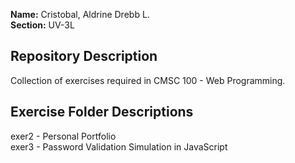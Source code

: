 **Name:** Cristobal, Aldrine Drebb L.<br/>
**Section:** UV-3L <br/>

## Repository Description

Collection of exercises required in CMSC 100 - Web Programming.

## Exercise Folder Descriptions
exer2 - Personal Portfolio <br/> 
exer3 - Password Validation Simulation in JavaScript <br/>
